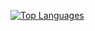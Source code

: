 [![Top Languages](https://github-readme-stats.vercel.app/api/top-langs/?username=edugmes&show_icons=true&theme=dark&count_private=true&layout=compact)](https://github.com/anuraghazra/github-readme-stats)

